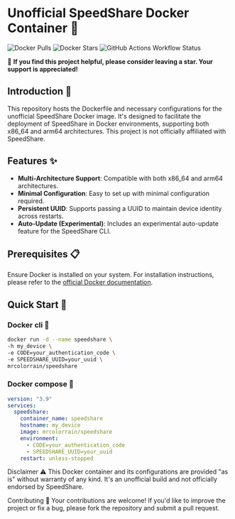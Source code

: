 # Unofficial SpeedShare Docker Container 🚀
![Docker Pulls](https://img.shields.io/docker/pulls/mrcolorrain/speedshare?style=flat-square&link=https://hub.docker.com/r/mrcolorrain/speedshare)
![Docker Stars](https://img.shields.io/docker/stars/mrcolorrain/speedshare?style=flat-square&link=https://hub.docker.com/r/mrcolorrain/speedshare)
![GitHub Actions Workflow Status](https://img.shields.io/github/actions/workflow/status/MRColorR/speedshare/docker-publish.yml?style=flat&link=https%3A%2F%2Fhub.docker.com%2Frepository%2Fdocker%2Fmrcolorrain%2Fspeedshare)


🌟 **If you find this project helpful, please consider leaving a star. Your support is appreciated!**

## Introduction 📖
This repository hosts the Dockerfile and necessary configurations for the unofficial SpeedShare Docker image. It's designed to facilitate the deployment of SpeedShare in Docker environments, supporting both x86_64 and arm64 architectures. This project is not officially affiliated with SpeedShare.

## Features ✨
- **Multi-Architecture Support**: Compatible with both x86_64 and arm64 architectures.
- **Minimal Configuration**: Easy to set up with minimal configuration required.
- **Persistent UUID**: Supports passing a UUID to maintain device identity across restarts.
- **Auto-Update (Experimental)**: Includes an experimental auto-update feature for the SpeedShare CLI.

## Prerequisites 📋
Ensure Docker is installed on your system. For installation instructions, please refer to the [official Docker documentation](https://docs.docker.com/get-docker/).

## Quick Start 🚀
### Docker cli 🐳
```bash
docker run -d --name speedshare \
-h my_device \
-e CODE=your_authentication_code \
-e SPEEDSHARE_UUID=your_uuid \
mrcolorrain/speedshare 
```
### Docker compose 🐳
```yaml
version: "3.9"
services:
  speedshare:
    container_name: speedshare
    hostname: my_device
    image: mrcolorrain/speedshare
    environment:
      - CODE=your_authentication_code
      - SPEEDSHARE_UUID=your_uuid
    restart: unless-stopped
```

Disclaimer ⚠️
This Docker container and its configurations are provided "as is" without warranty of any kind. It's an unofficial build and not officially endorsed by SpeedShare.

Contributing 🤲
Your contributions are welcome! If you'd like to improve the project or fix a bug, please fork the repository and submit a pull request.

